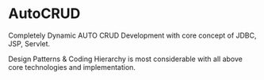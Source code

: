 # AutoCRUD
Completely Dynamic AUTO CRUD Development with core concept of JDBC, JSP, Servlet.

Design Patterns & Coding Hierarchy is most considerable with all above core technologies and implementation.

